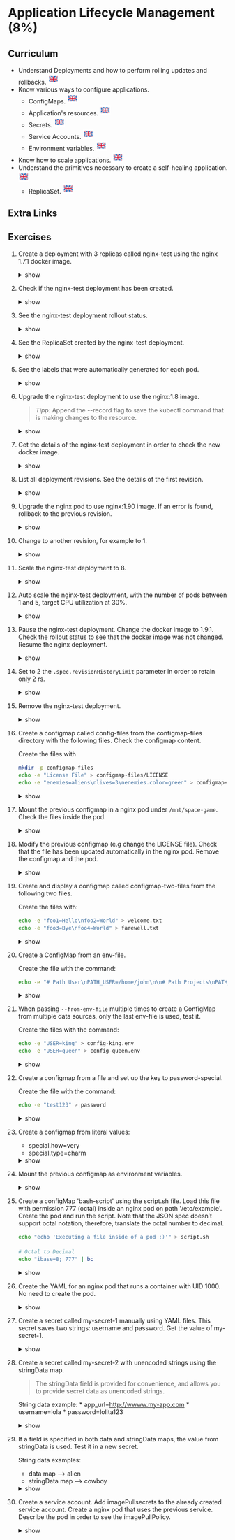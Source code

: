 # Application Lifecycle Management (8%)

## Curriculum
* Understand Deployments and how to perform rolling updates and rollbacks. [![en](../icons/united-kingdom.png)](https://kubernetes.io/docs/concepts/workloads/controllers/deployment/)
* Know various ways to configure applications.
    * ConfigMaps. [![en](../icons/united-kingdom.png)](https://kubernetes.io/docs/tasks/configure-pod-container/configure-pod-configmap/)
    * Application's resources. [![en](../icons/united-kingdom.png)](https://kubernetes.io/docs/concepts/configuration/manage-compute-resources-container/)
    * Secrets. [![en](../icons/united-kingdom.png)](https://kubernetes.io/docs/concepts/configuration/secret/)
    * Service Accounts. [![en](../icons/united-kingdom.png)](https://kubernetes.io/docs/tasks/configure-pod-container/configure-service-account/)
    * Environment variables. [![en](../icons/united-kingdom.png)](https://kubernetes.io/docs/tasks/inject-data-application/define-environment-variable-container/)
* Know how to scale applications. [![en](../icons/united-kingdom.png)](https://kubernetes.io/docs/concepts/cluster-administration/manage-deployment/#scaling-your-application)
* Understand the primitives necessary to create a self-healing application. [![en](../icons/united-kingdom.png)](https://kubernetes.io/docs/concepts/workloads/pods/pod-lifecycle/#container-probes)
    * ReplicaSet. [![en](../icons/united-kingdom.png)](https://kubernetes.io/docs/concepts/workloads/controllers/replicaset/)

## Extra Links

## Exercises

1. Create a deployment with 3 replicas called nginx-test using the nginx 1.7.1 docker image.
    <details><summary>show</summary>
    <p>

    ```bash
    kubectl run --generator=deployment/v1beta1 nginx-test --image=nginx:1.7.1 --replicas=3
    ```

    </p>
    </details>


1. Check if the nginx-test deployment has been created.
    <details><summary>show</summary>
    <p>

    ```bash
    kubectl get deployments
    ```

    </p>
    </details>

1. See the nginx-test deployment rollout status.
    <details><summary>show</summary>
    <p>

    ```bash
    kubectl rollout status deployment/nginx-test
    ```

    </p>
    </details>

1. See the ReplicaSet created by the nginx-test deployment.
    <details><summary>show</summary>
    <p>

    ```bash
    kubectl get rs
    ```

    </p>
    </details>

1. See the labels that were automatically generated for each pod.
    <details><summary>show</summary>
    <p>

    ```bash
    kubectl get pods --show-labels
    ```

    </p>
    </details>

1. Upgrade the nginx-test deployment to use the nginx:1.8 image.
    > _Tipp:_ Append the --record flag to save the kubectl command that is making changes to the resource.
    <details><summary>show</summary>
    <p>

    ```bash
    kubectl --record deploy/nginx-test set image nginx-test=nginx:1.8
    ```
    or    
    ```bash
    kubectl edit deploy/nginx-test
    ```    

    </p>
    </details>

1. Get the details of the nginx-test deployment in order to check the new docker image.
    <details><summary>show</summary>
    <p>

    ```bash
    kubectl describe deployments nginx-test
    ```

    </p>
    </details>

1. List all deployment revisions. See the details of the first revision.
    <details><summary>show</summary>
    <p>

    ```bash
    kubectl rollout history deploy/nginx-test
    kubectl rollout history deploy/nginx-test --revision=1
    ```

    </p>
    </details>    

1. Upgrade the nginx pod to use nginx:1.90 image. If an error is found, rollback to the previous revision.
    <details><summary>show</summary>
    <p>

    ```bash
    kubectl set image deploy/nginx-test nginx-test=nginx:1.90 --record=true
    kubectl rollout status deploy/nginx-test #The rollout gets stuck.
    kubectl rollout history deploy/nginx-test
    kubectl rollout undo deploy/nginx-test
    ```

    </p>
    </details>

1. Change to another revision, for example to 1.
    <details><summary>show</summary>
    <p>

    ```bash
    kubectl rollout undo deploy/nginx-test --to-revision=1
    ```
    </p>
    </details>       

1. Scale the nginx-test deployment to 8.
    <details><summary>show</summary>
    <p>

    ```bash
    kubectl scale deploy/nginx-test --replicas=8
    ```

    </p>
    </details>  

1. Auto scale the nginx-test deployment, with the number of pods between 1 and 5, target CPU utilization at 30%.
    <details><summary>show</summary>
    <p>

    ```bash
    kubectl autoscale deploy/nginx-test --min=1 --max=5 --cpu-percent=30
    ```

    </p>
    </details> 


1. Pause the nginx-test deployment. Change the docker image to 1.9.1. Check the rollout status to see that the docker image was not changed. Resume the nginx deployment.
    <details><summary>show</summary>
    <p>

    ```bash
    kubectl rollout pause deploy/nginx-test
    kubectl set image deploy/nginx-test nginx-test=nginx:1.9.1
    kubectl rollout status deploy/nginx-test
    kubectl rollout resume deploy/nginx-test
    ```

    </p>
    </details> 

1. Set to 2 the `.spec.revisionHistoryLimit` parameter in order to retain only 2 rs.
    <details><summary>show</summary>
    <p>

    ```bash
    kubectl patch deploy nginx-test -p '{"spec":{"revisionHistoryLimit":2}}'
    ```

    </p>
    </details> 

1. Remove the nginx-test deployment.
    <details><summary>show</summary>
    <p>

    ```bash
    kubectl remove deploy nginx-test
    ```

    </p>
    </details> 

1. Create a configmap called config-files from the configmap-files directory with the following files. Check the configmap content.

    Create the files with

    ```bash
    mkdir -p configmap-files
    echo -e "License File" > configmap-files/LICENSE
    echo -e "enemies=aliens\nlives=3\nenemies.color=green" > configmap-files/game.env
    ```

    <details><summary>show</summary>
    <p>

    ```bash
    kubectl create configmap config-files --from-file=configmap-files/
    kubectl describe configmaps config-files
    ```

    </p>
    </details>

1. Mount the previous configmap in a nginx pod under `/mnt/space-game`. Check the files inside the pod.

    <details><summary>show</summary>
    <p>

    ```bash
    kubectl run --generator=run-pod/v1 nginx --image=nginx -o yaml --dry-run > pod.yaml
    ```

    ```YAML
    apiVersion: v1
    kind: Pod
    metadata:
      creationTimestamp: null
      labels:
        run: nginx
      name: nginx
    spec:
      containers:
      - image: nginx
        imagePullPolicy: IfNotPresent
        name: nginx
        resources: {}
        volumeMounts: 
        - name: game-volume # the name that you specified in pod.spec.volumes.name
          mountPath: /mnt/space-game # the path inside your container
      dnsPolicy: ClusterFirst
      restartPolicy: Always
      volumes: # add a volumes list
      - name: game-volume # just a name, you'll reference this in the pod
        configMap:
          name: config-files # name of your configmap
    ```
    ```bash
    kubectl create -f pod.yaml
    kubectl exec nginx -- sh -c 'ls /mnt/space-game'
    ```

    </p>
    </details>    

1. Modify the previous configmap (e.g change the LICENSE file). Check that the file has been updated automatically in the nginx pod. Remove the configmap and the pod.

    <details><summary>show</summary>
    <p>

    ```bash
    kubectl exec nginx -- sh -c 'cat /mnt/space-game/LICENSE' # Check initial value
    kubectl edit configmaps config-files
    # Kubernetes needs some time for updating the file
    kubectl exec nginx -- sh -c 'cat /mnt/space-game/LICENSE' # Check updated value

    kubectl delete pod nginx
    kubectl delete cm config-files
    ```

    </p>
    </details>

1. Create and display a configmap called configmap-two-files from the following two files.

    Create the files with:

    ```bash
    echo -e "foo1=Hello\nfoo2=World" > welcome.txt
    echo -e "foo3=Bye\nfoo4=World" > farewell.txt
    ```

    <details><summary>show</summary>
    <p>

    ```bash
    kubectl create cm configmap-two-files --from-file=welcome.txt  --from-file=farewell.txt
    kubectl get cm configmap-two-files -o yaml
    ```

    </p>
    </details>

1. Create a ConfigMap from an env-file.

    Create the file with the command:

    ```bash
    echo -e "# Path User\nPATH_USER=/home/john\n\n# Path Projects\nPATH_GAME=/tmp/game\nPATH_UI=/tmp/ui" > config-game.env
    ```

    <details><summary>show</summary>
    <p>

    ```bash
    kubectl create cm config-game --from-env-file=config-game.env
    kubectl get cm config-game -o yaml
    ```

    </p>
    </details>

1. When passing `--from-env-file` multiple times to create a ConfigMap from multiple data sources, only the last env-file is used, test it.

    Create the files with the command:

    ```bash
    echo -e "USER=king" > config-king.env
    echo -e "USER=queen" > config-queen.env
    ```

    <details><summary>show</summary>
    <p>

    ```bash
    kubectl create cm config-test --from-env-file=config-king.env --from-env-file=config-queen.env

    kubectl get cm config-test -o yaml
    apiVersion: v1
    data:
      USER: queen
    kind: ConfigMap
    metadata:
      creationTimestamp: null
      name: config-test
      selfLink: /api/v1/namespaces/default/configmaps/config-test
    ```

    </p>
    </details>

1. Create a configmap from a file and set up the key to password-special.

    Create the file with the command:
    ```bash
    echo -e "test123" > password
    ```    
    <details><summary>show</summary>
    <p>

    ```bash
    kubectl create configmap configmap-password --from-file=password-special=password

    kubectl get cm configmap-password -o yaml
    apiVersion: v1
    data:
      password-special: |
        test123
    kind: ConfigMap
    metadata:
      name: configmap-password
      namespace: default
    ```

    </p>
    </details> 

1. Create a configmap from literal values:
    * special.how=very
    * special.type=charm

    <details><summary>show</summary>
    <p>

    ```bash
    kubectl create configmap config-literal --from-literal=special.how=very --from-literal=special.type=charm

    kubectl get configmaps config-literal -o yaml
    apiVersion: v1
    data:
      special.how: very
      special.type: charm
    kind: ConfigMap
    metadata:
      name: config-literal
      namespace: default
    ```

    </p>
    </details> 

1. Mount the previous configmap as environment variables.
    <details><summary>show</summary>
    <p>

    ```bash
    kubectl rollout undo deployment.v1.apps/nginx-deployment --to-revision=2
    ```

    </p>
    </details> 

1. Create a configMap 'bash-script' using the script.sh file. Load this file with permission 777 (octal) inside an nginx pod on path '/etc/example'. Create the pod and run the script.
Note that the JSON spec doesn’t support octal notation, therefore, translate the octal number to decimal.
    ```bash
    echo "echo 'Executing a file inside of a pod :)'" > script.sh

    # Octal to Decimal
    echo "ibase=8; 777" | bc
    ```

    <details><summary>show</summary>
    <p>

    ```bash
    kubectl create configmap bash-script --from-file=script.sh
    kubectl run --generator=run-pod/v1 nginx --image=nginx -o yaml --dry-run -o yaml > pod.yaml
    vi pod.yaml
    ```

    ```YAML
    apiVersion: v1
    kind: Pod
    metadata:
      creationTimestamp: null
      labels:
        run: nginx
      name: nginx
    spec:
      volumes: # add a volumes list
      - name: myvolume # just a name, you'll reference this in the pods
        configMap:
          name: bash-script # name of your configmap
      containers:
      - image: nginx
        name: nginx
        resources: {}
        volumeMounts: # your volume mounts are listed here
        - name: myvolume # the name that you specified in pod.spec.volumes.name
          mountPath: /etc/example # the path inside your container
          defaultMode: 511 # change permission
      dnsPolicy: ClusterFirst
      restartPolicy: Always
    status: {}
    ```

    ```bash
    kubectl create -f pod.yaml
    kubectl exec nginx -- sh -c '/etc/example/script.sh'
    ```

    </p>
    </details>


1. Create the YAML for an nginx pod that runs a container with UID 1000. No need to create the pod.

    <details><summary>show</summary>
    <p>

    ```bash
    kubectl run --generator=run-pod/v1 nginx --image=nginx -o yaml --dry-run -o yaml > pod.yaml
    vi pod.yaml
    ```

    ```YAML
    apiVersion: v1
    kind: Pod
    metadata:
      creationTimestamp: null
      labels:
        run: nginx
      name: nginx
    spec:
      containers:
      - image: nginx
        name: nginx
        securityContext: # insert this line
          runAsUser: 1000 # UID for the user
        resources: {}
      dnsPolicy: ClusterFirst
      restartPolicy: Always
    status: {}

    ```

    </p>
    </details>


1. Create a secret called my-secret-1 manually using YAML files. This secret saves two strings: username and password. Get the value of my-secret-1.


    <details><summary>show</summary>
    <p>

    ```bash
    # For example:
    echo -n 'pepe' | base64
    echo -n 'pepito123' | base64

    kubectl create secret generic my-secret-1  --from-literal=username=xx --from-literal=password=xxx --dry-run -o yaml > secret.yaml
    vim secret.yaml
    ```

    ```YAML
    apiVersion: v1
    data:
      password: eHh4 # Replace this value with cGVwZQ==
      username: eHg= # Replace this value with cGVwaXRvMTIz
    kind: Secret
    metadata:
      creationTimestamp: null
      name: my-secret-1
    ```

    ```bash
    kubectl create -f secret.yaml
    kubectl get secrets my-secret-1 -o yaml

    echo 'cGVwZQ==' | base64 -d # shows 'pepe'
    echo 'cGVwaXRvMTIz' | base64 -d # shows 'pepito123'
    ```

    </p>
    </details>

1. Create a secret called my-secret-2 with unencoded strings using the stringData map.
    > The stringData field is provided for convenience, and allows you to provide secret data as unencoded strings.
    
    String data example: 
        * app_url=http://wwww.my-app.com
        * username=lola
        * password=lolita123

    <details><summary>show</summary>
    <p>

    ```bash
    kubectl create secret generic my-secret-2 --from-literal=app_url=x --from-literal=username=x --from-literal=password=x --dry-run -o yaml > secret.yaml
    vim secret.yaml
    ```

    Change the secret.yaml file from:

    ```YAML
    apiVersion: v1
    data:
      app_url: eA==
      password: eA==
      username: eA==
    kind: Secret
    metadata:
      creationTimestamp: null
      name: my-secret-2
    ```

    to:

    ```YAML
    apiVersion: v1
    stringData: # change the map from data to stringData 
      app_url: http://wwww.my-app.com # Add this line
      password: lola # Add this line
      username: lolita123 # Add this line
    kind: Secret
    metadata:
      creationTimestamp: null
      name: my-secret-2
    ```

    ```bash
    kubectl create -f secret.yaml
    kubectl get secrets my-secret-2 -o yaml

    echo 'aHR0cDovL3d3d3cubXktYXBwLmNvbQ==' | base64 -d # shows 'http://wwww.my-app.com'
    echo 'bG9sYQ==' | base64 -d # shows 'lola'
    echo 'bG9saXRhMTIz' | base64 -d # shows 'lolita123'
    ```

    </p>
    </details>


  1. If a field is specified in both data and stringData maps, the value from stringData is used. Test it in a new secret.

      String data examples:
      * data map --> alien
      * stringData map --> cowboy 

      <details><summary>show</summary>
      <p>

      ```bash
      echo -n 'alien' | base64 # Encode alien --> YWxpZW4=

      # Create a secret file
      vim secret.yaml
      ```


      ```YAML
      apiVersion: v1
      kind: Secret
      metadata:
        name: my-secret-3
      type: Opaque
      data:
        username: YWxpZW4=
      stringData:
        username: cowboy
      ```


      ```bash
      kubectl create -f secret.yaml
      kubectl get secrets my-secret-3 -o yaml

      echo 'Y293Ym95' | base64 -d # shows 'cowboy'
      ```

      </p>
      </details>

1. Create a service account. Add imagePullsecrets to the already created service account. Create a nginx pod that uses the previous service. Describe the pod in order to see the imagePullPolicy.

    <details><summary>show</summary>
    <p>

    ```bash
    kubectl create serviceaccount docker-registry-sa

    kubectl create secret docker-registry docker-registry-sa --docker-server=myregistry.com --docker-username=user --docker-password=pwd --docker-email=user@mydomain.com

    kubectl patch serviceaccount docker-registry-sa -p '{"imagePullSecrets": [{"name": "docker-registry-sa"}]}'

    ```bash
    kubectl get pods -o yaml --export nginx | grep "serviceAccount:"
    or 
    kubectl get sa docker-registry-sa -o=jsonpath='{.imagePullSecrets[0].name}{"\n"}'
    ```

    </p>
    </details>